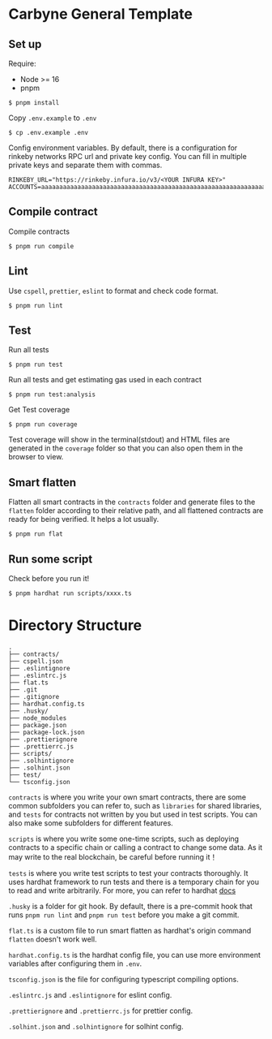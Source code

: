 # Carbyne General Template

## Set up

Require:

- Node >= 16
- pnpm

```
$ pnpm install
```

Copy `.env.example` to `.env`

```shell
$ cp .env.example .env
```

Config environment variables. By default, there is a configuration for rinkeby networks RPC url and private key config. You can fill in multiple private keys and separate them with commas.

```
RINKEBY_URL="https://rinkeby.infura.io/v3/<YOUR INFURA KEY>"
ACCOUNTS=aaaaaaaaaaaaaaaaaaaaaaaaaaaaaaaaaaaaaaaaaaaaaaaaaaaaaaaaaaaaaaaa,bbbbbbbbbbbbbbbbbbbbbbbbbbbbbbbbbbbbbbbbbbbbbbbbbbbbbbbbbbbbbbbb
```

## Compile contract

Compile contracts

```shell
$ pnpm run compile
```

## Lint

Use `cspell`, `prettier`, `eslint` to format and check code format.

```shell
$ pnpm run lint
```

## Test

Run all tests

```shell
$ pnpm run test
```

Run all tests and get estimating gas used in each contract

```shell
$ pnpm run test:analysis
```

Get Test coverage

```shell
$ pnpm run coverage
```

Test coverage will show in the terminal(stdout) and HTML files are generated in the `coverage` folder so that you can also open them in the browser to view.

## Smart flatten

Flatten all smart contracts in the `contracts` folder and generate files to the `flatten` folder according to their relative path, and all flattened contracts are ready for being verified. It helps a lot usually.

```shell
$ pnpm run flat
```

## Run some script

Check before you run it!

```
$ pnpm hardhat run scripts/xxxx.ts
```

# Directory Structure

```
.
├── contracts/
├── cspell.json
├── .eslintignore
├── .eslintrc.js
├── flat.ts
├── .git
├── .gitignore
├── hardhat.config.ts
├── .husky/
├── node_modules
├── package.json
├── package-lock.json
├── .prettierignore
├── .prettierrc.js
├── scripts/
├── .solhintignore
├── .solhint.json
├── test/
└── tsconfig.json

```

`contracts` is where you write your own smart contracts, there are some common subfolders you can refer to, such as `libraries` for shared libraries, and `tests` for contracts not written by you but used in test scripts. You can also make some subfolders for different features.

`scripts` is where you write some one-time scripts, such as deploying contracts to a specific chain or calling a contract to change some data. As it may write to the real blockchain, be careful before running it！

`tests` is where you write test scripts to test your contracts thoroughly. It uses hardhat framework to run tests and there is a temporary chain for you to read and write arbitrarily. For more, you can refer to hardhat [docs](https://hardhat.org/getting-started/)

`.husky` is a folder for git hook. By default, there is a pre-commit hook that runs `pnpm run lint` and `pnpm run test` before you make a git commit.

`flat.ts` is a custom file to run smart flatten as hardhat's origin command `flatten` doesn't work well.

`hardhat.config.ts` is the hardhat config file, you can use more environment variables after configuring them in `.env`.

`tsconfig.json` is the file for configuring typescript compiling options.

`.eslintrc.js` and `.eslintignore` for eslint config.

`.prettierignore` and `.prettierrc.js` for prettier config.

`.solhint.json` and `.solhintignore` for solhint config.
